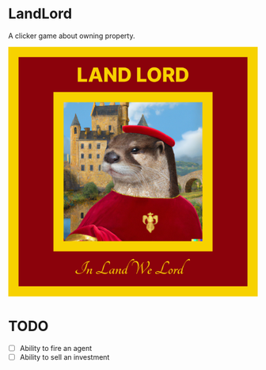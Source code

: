 # LandLord

A clicker game about owning property.

![](./img/LandLord.png)

# TODO

- [ ] Ability to fire an agent
- [ ] Ability to sell an investment